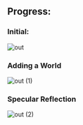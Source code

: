 ## Progress:

### Initial:
![out](https://github.com/user-attachments/assets/4f59b9f7-819d-446b-ba5b-15296f238c3d)

### Adding a World
![out (1)](https://github.com/user-attachments/assets/0e661ef6-06dc-491b-b485-ab9e8476943e)

### Specular Reflection
![out (2)](https://github.com/user-attachments/assets/4baa4642-9b6d-4166-9d2f-4274b343681d)
